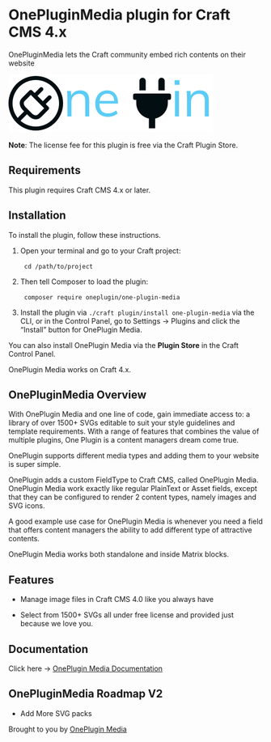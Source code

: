 # OnePluginMedia plugin for Craft CMS 4.x

OnePluginMedia lets the Craft community embed rich contents on their website

![LOGO](resources/img/logo.svg)

**Note**: The license fee for this plugin is free via the Craft Plugin Store.

## Requirements

This plugin requires Craft CMS 4.x or later.

## Installation

To install the plugin, follow these instructions.

1. Open your terminal and go to your Craft project:

        cd /path/to/project

2. Then tell Composer to load the plugin:

        composer require oneplugin/one-plugin-media

3. Install the plugin via `./craft plugin/install one-plugin-media` via the CLI, or in the Control Panel, go to Settings → Plugins and click the “Install” button for OnePlugin Media.

You can also install OnePlugin Media via the **Plugin Store** in the Craft Control Panel.

OnePlugin Media works on Craft 4.x.


## OnePluginMedia Overview

With OnePlugin Media and one line of code, gain immediate access to: a library of over 1500+ SVGs editable to suit your style guidelines and template requirements. With a range of features that combines the value of multiple plugins, One Plugin is a content managers dream come true.

OnePlugin supports different media types and adding them to your website is super simple.

OnePlugin adds a custom FieldType to Craft CMS, called OnePlugin Media. OnePlugin Media work exactly like regular PlainText or Asset fields, except that they can be configured to render 2 content types, namely images and SVG icons.

A good example use case for OnePlugin Media is whenever you need a field that offers content managers the ability to add different type of attractive contents.

OnePlugin Media works both standalone and inside Matrix blocks.

## Features

* Manage image files in Craft CMS 4.0 like you always have

* Select from 1500+ SVGs all under free license and provided just because we love you.

## Documentation

Click here -> [OnePlugin Media Documentation](https://docs.oneplugin.co)


## OnePluginMedia Roadmap V2

* Add More SVG packs

Brought to you by [OnePlugin Media](https://oneplugin.co/)
